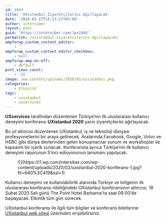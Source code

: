 ```yaml
---
id: 1844
title: 'UXistanbul Ziyaretçilerini Ağırlayacak'
date: '2020-02-17T14:13:27+03:00'
author: intersiber
layout: post
guid: 'https://intersiber.com/?p=1844'
permalink: /uxistanbul-ziyaretcilerini-agirlayacak/
ampforwp_custom_content_editor:
    - ''
ampforwp_custom_content_editor_checkbox:
    - null
ampforwp-amp-on-off:
    - default
post_views_count:
    - '21'
image: /wp-content/uploads/2020/02/uxistanbul.png
categories:
    - Etkinlik
tags:
    - uxistanbul
    - uxservices
---
```


**UXservices** tarafından düzenlenen Türkiye’nin ilk uluslararası kullanıcı deneyimi konferansı **UXistanbul 2020** yarın ziyaretçilerini ağırlayacak.

Bu yıl altıncısı düzenlenen UXistanbul, iş ve teknoloji dünyası profesyonellerini bir araya getirecek. Aralarında Facebook, Google, Volvo ve HSBC gibi dünya devlerinden gelen konuşmacılar sunum ve workshoplar ile kapsamlı bir içerik sunacak. Konferansta ayrıca Türkiye’nin ilk kullanıcı deneyimi raporunun 5’inci edisyonunun lansmanı yapılacak.

<figure class="wp-block-image size-large">![](https://i1.wp.com/intersiber.com/wp-content/uploads/2020/02/uxistanbul-2020-konferans-1.jpg?fit=640%2C419&ssl=1)</figure>Kullanıcı deneyimi ve kullanılabilirlik alanında Türkiye ve bölgenin ilk uluslararası konferansı niteliğindeki UXistanbul konferansının altıncısı, 18 Şubat 2020 Salı günü The Point Hotel Barbaros’ta saat 08:00’de başlayacak. Etkinlik tüm gün sürecek.

UXistanbul konferansı ile ilgili tüm bilgiler ve konferans biletlerine [UXistanbul web sitesi](https://uxistanbul.org) üzerinden erişebilirsiniz.